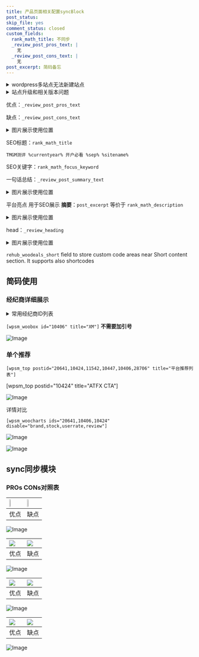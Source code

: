```yaml
---
title: 产品页面相关配置syncBlock
post_status: 
skip_file: yes
comment_status: closed
custom_fields:
  rank_math_title: 不同步
  _review_post_pros_text: |
    无
  _review_post_cons_text: |
    无
post_excerpt: 简码备忘
---
```

<details><summary>wordpress多站点无法新建站点</summary>

<li>和报错需要清理cookies一样的原因</li>
<li>wp-config.php里面<code>define( 'SUBDOMAIN_INSTALL', false );//子域名安装</code></li>
<li>新建子站点是用<code>define( 'SUBDOMAIN_INSTALL', true);//子域名安装</code> 完成以后，改成<code>false</code></li>
</details>

<details><summary>站点升级和相关版本问题</summary>

<p>wordpress：5.9.9
woocommerce：7.5.1
出现问题的地方：主题选项里面>><strong>Product layout >>compact style</strong></p>
<p>如何出现没有用过的字段 导致无法保存。先导出配置 然后进行修改，后面再次恢复即可。</p>
<p>出现部分字段无法显示时，需要返回默认布局后，对产品进行保存就好了。</p>
<p></p>
</details>

优点：`_review_post_pros_text`

缺点：`_review_post_cons_text`

<details><summary>图片展示使用位置</summary>

<img src="https://prod-files-secure.s3.us-west-2.amazonaws.com/39ed1227-6d7d-4570-be36-9ccd4a2c4241/f51d3d83-55d4-4bdf-9604-f37ec77ab556/Untitled.png?X-Amz-Algorithm=AWS4-HMAC-SHA256&X-Amz-Content-Sha256=UNSIGNED-PAYLOAD&X-Amz-Credential=ASIAZI2LB466VS6CXZLL%2F20250428%2Fus-west-2%2Fs3%2Faws4_request&X-Amz-Date=20250428T225523Z&X-Amz-Expires=3600&X-Amz-Security-Token=IQoJb3JpZ2luX2VjEOf%2F%2F%2F%2F%2F%2F%2F%2F%2F%2FwEaCXVzLXdlc3QtMiJIMEYCIQCX3dSUI13iAyrKXLezcSifXOCg1v%2Ba8tR9OVqupFRixgIhAJG9er2KKB%2BQfvaYX5qRhleYE8kkmgMNCy2qwHlNeSCBKogECID%2F%2F%2F%2F%2F%2F%2F%2F%2F%2FwEQABoMNjM3NDIzMTgzODA1Igwz4Fdb1EOc3CBPpG8q3AOPYz3CwYPy2F7cmOLyzX6S7VJYKuMl2xbtyG0MkNcJ2tRRCQ%2FGxury1sOVLKZWbi6j8skZfeYv3uxwXbQZPRujWapNYJwPaySOnVVClKDSWw8hejY7v1h%2BwKfMaKlOV%2B%2Bhy57QAF6p%2F1ewN9sBUK5qF%2BmxkKawehXpboHNSo32kC7xWtE%2B%2F9G3i6GL0bNrQKNbxUitciEMzB4ypunewMrNLthErz%2F6e3cqIJ%2Bhm32lOEl4HWJZZB%2FoERiLbzKGWviRV7qIr4nfTW9dXUlf6ip9iadMHLCma5Bsv5OeyOxRdZMh%2Bx5JqFXZBhOZd3yUTi7LLc8y8s5%2FDmjxmxiAVkp%2Fp7lWI2%2FFf1mfIATcJq%2Bnp7ThIwqI%2Fz00X6B2qWn%2FboWJTWBnJhavxuO9xkqhK99BrG4q%2Fui5pbuZR9e9xnjGhT0OTa66WMT0hg3QwbLCSBURZBx1HfZrnRofIRUmnvwHqzD1zQebNxgPlH7RzYzgpJDDa4rBhYpxVQn3jcSa7JS0o2y%2BEJ5380OgfhgrYzbQutc%2FoZIMQ8Pe06fT0cYVpbJsOswO85QI8Tyj6nwzqzlDmPc7JvYD3hPrWUe14fiEhLkd5NBoaRaVrpylML11CjsKGY2Iv3%2F6UaKYnzD%2Bh8DABjqkAb600F7rHM%2BYYPromDyUP4AkTZi%2FQ9KmWM05OLFQoLfwifYSlfAgHE%2F8d0Nxx9PVfwMaod499tpPuv2McFe%2FHju8rKAAEOXAf8Br48SuZLCIvQyOng%2F6ym17wNbw5HilmjHER8f6taZCPgVvbp4LbjBgsgkK%2FJzzQb5oFDYUPla6p7ypSQMBLcU%2FODXOn8f4%2FxB7R6BfcNOzW4jaqI0qqyt%2FdzJN&X-Amz-Signature=00fe52d1dd5610138a3be5250dce3048b5ded8ab2df676c8f28be3eca649b7ca&X-Amz-SignedHeaders=host&x-id=GetObject" alt="Image">
</details>

SEO标题：`rank_math_title`

`TMGM测评 %currentyear% 开户必看 %sep% %sitename%`

SEO关键字：`rank_math_focus_keyword`

一句话总结：`_review_post_summary_text`

<details><summary>图片展示使用位置</summary>

<img src="https://prod-files-secure.s3.us-west-2.amazonaws.com/39ed1227-6d7d-4570-be36-9ccd4a2c4241/4b96a922-296c-4f4e-8630-d1c870cbce01/Untitled.png?X-Amz-Algorithm=AWS4-HMAC-SHA256&X-Amz-Content-Sha256=UNSIGNED-PAYLOAD&X-Amz-Credential=ASIAZI2LB4666HM7MAL4%2F20250428%2Fus-west-2%2Fs3%2Faws4_request&X-Amz-Date=20250428T225523Z&X-Amz-Expires=3600&X-Amz-Security-Token=IQoJb3JpZ2luX2VjEOf%2F%2F%2F%2F%2F%2F%2F%2F%2F%2FwEaCXVzLXdlc3QtMiJGMEQCIHT2uC6zd4W3HUim%2FOsMjf71XUYsZMn%2FpbXC8IXNhpbUAiAesiZgYlfPrhw9Ck0TXvpAYzlqp6%2BHTvO%2FgyRmLeAC3SqIBAiA%2F%2F%2F%2F%2F%2F%2F%2F%2F%2F8BEAAaDDYzNzQyMzE4MzgwNSIM%2BjSTf2cV7nGBG2N4KtwDWSSjLH8liSD6B1SiNs1o2awRfINirTL1Rgm7jXvj7eANA%2F0cAPjWQz4r6YP%2BAlXzaudzBgRH6YAZxN9QxYc%2Fn0I817ExgjCbTiPaFoPsrEAzvqt%2Fto2lPB2sv2h8vxWdGBvmOa5EmPqlSA5I4ZBb5%2B9ugqGji%2Fmduj2DvtGWUJgDXRNoiIx1RHjdyFdtyGs02o7h%2BE3OHA%2FPRladUgkGYt5fa9BiexsJt0YWbAZ9pxAP6%2BK%2FtvK7anqi7mfW4ynXkN09QEK6ZVA8a60k15xuChzYqvybcUTR3kD3aEitk7WCx70tFPtKwfZhRxa%2BX%2FUDTeFSh2hjGlQLmyofEUGRbFleuRo2MpJowHfv5PfU9yBH5gcr9XS89zFS%2BWRJTqj987qswwuCok56Rl%2BQ7nB7BKZdhkSozPvXy8htZHfBN1QbyU36tlpIkew6LCnhhS5n%2Bi5NuVo5e9MnO4%2FKq7HS2u%2BQ%2FpnYV2yfMVXlJuhvA%2F8SMTBQ0sOA347UV009Q7VUo6LZ9Fm3R%2FAZxoSMX%2Bgc10fpGDrOWCtcvNXfH5jPkerG8h9tsyuTCqT5I8LbPLN7n9SuT5bR8%2FrUZwHSfdjWCVUpC75fKaM6T75YB4Ht5XfIMpWTZBnmiKphMAAw%2BofAwAY6pgHypeuNjoPAF6BbSgPVhg9iVdnJxvqyQ2GOF4AvbYWxdXptosUZNkuQDn4%2F4xBuOo3J5Bb8WnkzMuU1jybgqck7354cOpJlq7gBWouM%2FVQJeXVI0MgjhW1te1NvJqfkR7zalGkKPySVQfSKQfI97RV3caTcWwvjN6Q%2F0F393gYJs%2FBf0zG8YV6R9LMByDG3y0lx42SGXwFA7uhj9p67%2BPXkJ8lI4%2Bal&X-Amz-Signature=fd6875ac8b4ce96ec7e99fbfa3c91b088eca8c0b14723ec0f301af56f24d48c3&X-Amz-SignedHeaders=host&x-id=GetObject" alt="Image">
</details>

平台亮点 用于SEO展示 **摘要**：`post_excerpt`  等价于 `rank_math_description`

<details><summary>图片展示使用位置</summary>

<img src="https://prod-files-secure.s3.us-west-2.amazonaws.com/39ed1227-6d7d-4570-be36-9ccd4a2c4241/1ee11f63-b60a-4dfe-a7a7-d58ff23b5d88/Untitled.png?X-Amz-Algorithm=AWS4-HMAC-SHA256&X-Amz-Content-Sha256=UNSIGNED-PAYLOAD&X-Amz-Credential=ASIAZI2LB4664C2VAT2C%2F20250428%2Fus-west-2%2Fs3%2Faws4_request&X-Amz-Date=20250428T225524Z&X-Amz-Expires=3600&X-Amz-Security-Token=IQoJb3JpZ2luX2VjEOf%2F%2F%2F%2F%2F%2F%2F%2F%2F%2FwEaCXVzLXdlc3QtMiJIMEYCIQD8gnja1r2cToeMu12GDHFZZscnzAgrZ6AeZUM5In29NgIhAKrBpVvZmk8RVmjq0hFXfmkXjiO1Nl3J4WKmbhstOGF7KogECID%2F%2F%2F%2F%2F%2F%2F%2F%2F%2FwEQABoMNjM3NDIzMTgzODA1Igxe2xABgc7CQZ7mJd4q3AMXQE93qjE4HkpgEur0VFBkBi8Ai%2F8ks98U8i1JydlNUjT%2BBBSNV%2F4G9nZKlNwWwP7FeZ%2F9OkATtDxdZ%2FV71NFx5whcqSgqBvfXQHvbM%2FHGxB0aNNuVNFCxYbremumfUHuOV1MiTkkAYm9MvK%2BKT9A%2FQXDJEevoDOU1l%2Fdwyrbc127See%2F5JiVYOeZHNLdaqM%2FsQoK5NbWpoUSTLMwlT27o4khxJOwRWFfkPIG0dvYGiJgELjDp305SoEYmz%2B3T81IHUc1CQKUh0V7rF97aXZsxc%2Bip0Vi%2FzAiVzsfGrCzMdkyNlSF6v0P8n499pe%2FUfV6dOWYvFaQelXdEoGWvy0GCZZlR7xoSOkWqd%2Bng9%2F0%2Fb6weLfciFTEpO%2BSFJoWBDPKKvHoK5eNF3GKcej%2BbVUPAMx6JhROXU4FOutc25RxxDYmljRmG%2FtBiWz4e%2FnqpchspLhVva2QN9SMsDfVsuDV9q9cIeaOHZfKMVEwe%2F6R%2BqRdyD%2BCSzv66Gc%2FKkiHcSc2a2Fq7lU7AKqXZyL4vEnVsph8cWdxGsjhdMIlI0xd81H9vqn%2FsKY4SMFyeTIdkez4A345klnOOIHojzYVIPtubEqV56CKDqYnPMMLftM6hEwHZj%2FmTW%2BmasoKPWTCwiMDABjqkAe69XxXDGXsPEomOPnAJXPjxmnDMfj6sSbPxOUQf1KEDY9m1oU%2BDORJEvAvbF9Fp7IxaK%2FVROyWmbrNh5Gg2noRuYlmMWDlgXnyk0bzUS%2FRUba1iH4x0QKU0%2BWwL9phKID4nY%2FkblP2o82iT2Jo1JZhCe36OTFhBGdjAWAnn4fO0iEDfFNLW220ePK3RblOoQgUy%2FK5onK%2Fk7DFgfLLWoyRKlPfQ&X-Amz-Signature=e744e2733e88ed49a04de789941294882f24f8449483ec3519caad6d75467a20&X-Amz-SignedHeaders=host&x-id=GetObject" alt="Image">
<img src="https://prod-files-secure.s3.us-west-2.amazonaws.com/39ed1227-6d7d-4570-be36-9ccd4a2c4241/ad4118b5-78d8-4fbe-801e-3b29b5d99c01/Untitled.png?X-Amz-Algorithm=AWS4-HMAC-SHA256&X-Amz-Content-Sha256=UNSIGNED-PAYLOAD&X-Amz-Credential=ASIAZI2LB4664C2VAT2C%2F20250428%2Fus-west-2%2Fs3%2Faws4_request&X-Amz-Date=20250428T225524Z&X-Amz-Expires=3600&X-Amz-Security-Token=IQoJb3JpZ2luX2VjEOf%2F%2F%2F%2F%2F%2F%2F%2F%2F%2FwEaCXVzLXdlc3QtMiJIMEYCIQD8gnja1r2cToeMu12GDHFZZscnzAgrZ6AeZUM5In29NgIhAKrBpVvZmk8RVmjq0hFXfmkXjiO1Nl3J4WKmbhstOGF7KogECID%2F%2F%2F%2F%2F%2F%2F%2F%2F%2FwEQABoMNjM3NDIzMTgzODA1Igxe2xABgc7CQZ7mJd4q3AMXQE93qjE4HkpgEur0VFBkBi8Ai%2F8ks98U8i1JydlNUjT%2BBBSNV%2F4G9nZKlNwWwP7FeZ%2F9OkATtDxdZ%2FV71NFx5whcqSgqBvfXQHvbM%2FHGxB0aNNuVNFCxYbremumfUHuOV1MiTkkAYm9MvK%2BKT9A%2FQXDJEevoDOU1l%2Fdwyrbc127See%2F5JiVYOeZHNLdaqM%2FsQoK5NbWpoUSTLMwlT27o4khxJOwRWFfkPIG0dvYGiJgELjDp305SoEYmz%2B3T81IHUc1CQKUh0V7rF97aXZsxc%2Bip0Vi%2FzAiVzsfGrCzMdkyNlSF6v0P8n499pe%2FUfV6dOWYvFaQelXdEoGWvy0GCZZlR7xoSOkWqd%2Bng9%2F0%2Fb6weLfciFTEpO%2BSFJoWBDPKKvHoK5eNF3GKcej%2BbVUPAMx6JhROXU4FOutc25RxxDYmljRmG%2FtBiWz4e%2FnqpchspLhVva2QN9SMsDfVsuDV9q9cIeaOHZfKMVEwe%2F6R%2BqRdyD%2BCSzv66Gc%2FKkiHcSc2a2Fq7lU7AKqXZyL4vEnVsph8cWdxGsjhdMIlI0xd81H9vqn%2FsKY4SMFyeTIdkez4A345klnOOIHojzYVIPtubEqV56CKDqYnPMMLftM6hEwHZj%2FmTW%2BmasoKPWTCwiMDABjqkAe69XxXDGXsPEomOPnAJXPjxmnDMfj6sSbPxOUQf1KEDY9m1oU%2BDORJEvAvbF9Fp7IxaK%2FVROyWmbrNh5Gg2noRuYlmMWDlgXnyk0bzUS%2FRUba1iH4x0QKU0%2BWwL9phKID4nY%2FkblP2o82iT2Jo1JZhCe36OTFhBGdjAWAnn4fO0iEDfFNLW220ePK3RblOoQgUy%2FK5onK%2Fk7DFgfLLWoyRKlPfQ&X-Amz-Signature=5b1ddf480392c5e09feed8df46fa9cad0fcb5781dbdd95ddb84356ade25d1f62&X-Amz-SignedHeaders=host&x-id=GetObject" alt="Image">
<img src="https://prod-files-secure.s3.us-west-2.amazonaws.com/39ed1227-6d7d-4570-be36-9ccd4a2c4241/a38cf7c9-a79c-4b64-9e94-13589fe0758b/Untitled.png?X-Amz-Algorithm=AWS4-HMAC-SHA256&X-Amz-Content-Sha256=UNSIGNED-PAYLOAD&X-Amz-Credential=ASIAZI2LB4664C2VAT2C%2F20250428%2Fus-west-2%2Fs3%2Faws4_request&X-Amz-Date=20250428T225524Z&X-Amz-Expires=3600&X-Amz-Security-Token=IQoJb3JpZ2luX2VjEOf%2F%2F%2F%2F%2F%2F%2F%2F%2F%2FwEaCXVzLXdlc3QtMiJIMEYCIQD8gnja1r2cToeMu12GDHFZZscnzAgrZ6AeZUM5In29NgIhAKrBpVvZmk8RVmjq0hFXfmkXjiO1Nl3J4WKmbhstOGF7KogECID%2F%2F%2F%2F%2F%2F%2F%2F%2F%2FwEQABoMNjM3NDIzMTgzODA1Igxe2xABgc7CQZ7mJd4q3AMXQE93qjE4HkpgEur0VFBkBi8Ai%2F8ks98U8i1JydlNUjT%2BBBSNV%2F4G9nZKlNwWwP7FeZ%2F9OkATtDxdZ%2FV71NFx5whcqSgqBvfXQHvbM%2FHGxB0aNNuVNFCxYbremumfUHuOV1MiTkkAYm9MvK%2BKT9A%2FQXDJEevoDOU1l%2Fdwyrbc127See%2F5JiVYOeZHNLdaqM%2FsQoK5NbWpoUSTLMwlT27o4khxJOwRWFfkPIG0dvYGiJgELjDp305SoEYmz%2B3T81IHUc1CQKUh0V7rF97aXZsxc%2Bip0Vi%2FzAiVzsfGrCzMdkyNlSF6v0P8n499pe%2FUfV6dOWYvFaQelXdEoGWvy0GCZZlR7xoSOkWqd%2Bng9%2F0%2Fb6weLfciFTEpO%2BSFJoWBDPKKvHoK5eNF3GKcej%2BbVUPAMx6JhROXU4FOutc25RxxDYmljRmG%2FtBiWz4e%2FnqpchspLhVva2QN9SMsDfVsuDV9q9cIeaOHZfKMVEwe%2F6R%2BqRdyD%2BCSzv66Gc%2FKkiHcSc2a2Fq7lU7AKqXZyL4vEnVsph8cWdxGsjhdMIlI0xd81H9vqn%2FsKY4SMFyeTIdkez4A345klnOOIHojzYVIPtubEqV56CKDqYnPMMLftM6hEwHZj%2FmTW%2BmasoKPWTCwiMDABjqkAe69XxXDGXsPEomOPnAJXPjxmnDMfj6sSbPxOUQf1KEDY9m1oU%2BDORJEvAvbF9Fp7IxaK%2FVROyWmbrNh5Gg2noRuYlmMWDlgXnyk0bzUS%2FRUba1iH4x0QKU0%2BWwL9phKID4nY%2FkblP2o82iT2Jo1JZhCe36OTFhBGdjAWAnn4fO0iEDfFNLW220ePK3RblOoQgUy%2FK5onK%2Fk7DFgfLLWoyRKlPfQ&X-Amz-Signature=eb5560a98066a28b4bfe6d2bdc07bbc6ffa0b3f9367502d8d5ee01ac18f484ea&X-Amz-SignedHeaders=host&x-id=GetObject" alt="Image">
<img src="https://prod-files-secure.s3.us-west-2.amazonaws.com/39ed1227-6d7d-4570-be36-9ccd4a2c4241/7da6fc1e-d2ac-42ae-8c75-cb5749aa18f6/Untitled.png?X-Amz-Algorithm=AWS4-HMAC-SHA256&X-Amz-Content-Sha256=UNSIGNED-PAYLOAD&X-Amz-Credential=ASIAZI2LB4664C2VAT2C%2F20250428%2Fus-west-2%2Fs3%2Faws4_request&X-Amz-Date=20250428T225524Z&X-Amz-Expires=3600&X-Amz-Security-Token=IQoJb3JpZ2luX2VjEOf%2F%2F%2F%2F%2F%2F%2F%2F%2F%2FwEaCXVzLXdlc3QtMiJIMEYCIQD8gnja1r2cToeMu12GDHFZZscnzAgrZ6AeZUM5In29NgIhAKrBpVvZmk8RVmjq0hFXfmkXjiO1Nl3J4WKmbhstOGF7KogECID%2F%2F%2F%2F%2F%2F%2F%2F%2F%2FwEQABoMNjM3NDIzMTgzODA1Igxe2xABgc7CQZ7mJd4q3AMXQE93qjE4HkpgEur0VFBkBi8Ai%2F8ks98U8i1JydlNUjT%2BBBSNV%2F4G9nZKlNwWwP7FeZ%2F9OkATtDxdZ%2FV71NFx5whcqSgqBvfXQHvbM%2FHGxB0aNNuVNFCxYbremumfUHuOV1MiTkkAYm9MvK%2BKT9A%2FQXDJEevoDOU1l%2Fdwyrbc127See%2F5JiVYOeZHNLdaqM%2FsQoK5NbWpoUSTLMwlT27o4khxJOwRWFfkPIG0dvYGiJgELjDp305SoEYmz%2B3T81IHUc1CQKUh0V7rF97aXZsxc%2Bip0Vi%2FzAiVzsfGrCzMdkyNlSF6v0P8n499pe%2FUfV6dOWYvFaQelXdEoGWvy0GCZZlR7xoSOkWqd%2Bng9%2F0%2Fb6weLfciFTEpO%2BSFJoWBDPKKvHoK5eNF3GKcej%2BbVUPAMx6JhROXU4FOutc25RxxDYmljRmG%2FtBiWz4e%2FnqpchspLhVva2QN9SMsDfVsuDV9q9cIeaOHZfKMVEwe%2F6R%2BqRdyD%2BCSzv66Gc%2FKkiHcSc2a2Fq7lU7AKqXZyL4vEnVsph8cWdxGsjhdMIlI0xd81H9vqn%2FsKY4SMFyeTIdkez4A345klnOOIHojzYVIPtubEqV56CKDqYnPMMLftM6hEwHZj%2FmTW%2BmasoKPWTCwiMDABjqkAe69XxXDGXsPEomOPnAJXPjxmnDMfj6sSbPxOUQf1KEDY9m1oU%2BDORJEvAvbF9Fp7IxaK%2FVROyWmbrNh5Gg2noRuYlmMWDlgXnyk0bzUS%2FRUba1iH4x0QKU0%2BWwL9phKID4nY%2FkblP2o82iT2Jo1JZhCe36OTFhBGdjAWAnn4fO0iEDfFNLW220ePK3RblOoQgUy%2FK5onK%2Fk7DFgfLLWoyRKlPfQ&X-Amz-Signature=2ac01a2e77cf1fc9ffb4249f6c1285a0b885b015e811091c000fd3f38460a488&X-Amz-SignedHeaders=host&x-id=GetObject" alt="Image">
<img src="https://prod-files-secure.s3.us-west-2.amazonaws.com/39ed1227-6d7d-4570-be36-9ccd4a2c4241/7e97f40a-eaee-47f5-b2f9-475f96808fa7/Untitled.png?X-Amz-Algorithm=AWS4-HMAC-SHA256&X-Amz-Content-Sha256=UNSIGNED-PAYLOAD&X-Amz-Credential=ASIAZI2LB4664C2VAT2C%2F20250428%2Fus-west-2%2Fs3%2Faws4_request&X-Amz-Date=20250428T225524Z&X-Amz-Expires=3600&X-Amz-Security-Token=IQoJb3JpZ2luX2VjEOf%2F%2F%2F%2F%2F%2F%2F%2F%2F%2FwEaCXVzLXdlc3QtMiJIMEYCIQD8gnja1r2cToeMu12GDHFZZscnzAgrZ6AeZUM5In29NgIhAKrBpVvZmk8RVmjq0hFXfmkXjiO1Nl3J4WKmbhstOGF7KogECID%2F%2F%2F%2F%2F%2F%2F%2F%2F%2FwEQABoMNjM3NDIzMTgzODA1Igxe2xABgc7CQZ7mJd4q3AMXQE93qjE4HkpgEur0VFBkBi8Ai%2F8ks98U8i1JydlNUjT%2BBBSNV%2F4G9nZKlNwWwP7FeZ%2F9OkATtDxdZ%2FV71NFx5whcqSgqBvfXQHvbM%2FHGxB0aNNuVNFCxYbremumfUHuOV1MiTkkAYm9MvK%2BKT9A%2FQXDJEevoDOU1l%2Fdwyrbc127See%2F5JiVYOeZHNLdaqM%2FsQoK5NbWpoUSTLMwlT27o4khxJOwRWFfkPIG0dvYGiJgELjDp305SoEYmz%2B3T81IHUc1CQKUh0V7rF97aXZsxc%2Bip0Vi%2FzAiVzsfGrCzMdkyNlSF6v0P8n499pe%2FUfV6dOWYvFaQelXdEoGWvy0GCZZlR7xoSOkWqd%2Bng9%2F0%2Fb6weLfciFTEpO%2BSFJoWBDPKKvHoK5eNF3GKcej%2BbVUPAMx6JhROXU4FOutc25RxxDYmljRmG%2FtBiWz4e%2FnqpchspLhVva2QN9SMsDfVsuDV9q9cIeaOHZfKMVEwe%2F6R%2BqRdyD%2BCSzv66Gc%2FKkiHcSc2a2Fq7lU7AKqXZyL4vEnVsph8cWdxGsjhdMIlI0xd81H9vqn%2FsKY4SMFyeTIdkez4A345klnOOIHojzYVIPtubEqV56CKDqYnPMMLftM6hEwHZj%2FmTW%2BmasoKPWTCwiMDABjqkAe69XxXDGXsPEomOPnAJXPjxmnDMfj6sSbPxOUQf1KEDY9m1oU%2BDORJEvAvbF9Fp7IxaK%2FVROyWmbrNh5Gg2noRuYlmMWDlgXnyk0bzUS%2FRUba1iH4x0QKU0%2BWwL9phKID4nY%2FkblP2o82iT2Jo1JZhCe36OTFhBGdjAWAnn4fO0iEDfFNLW220ePK3RblOoQgUy%2FK5onK%2Fk7DFgfLLWoyRKlPfQ&X-Amz-Signature=9c28c4d1da974f62fcc51eefa6e077480ced193ce0936c9ef2a0d67e283b0689&X-Amz-SignedHeaders=host&x-id=GetObject" alt="Image">
</details>

head：`_review_heading`

<details><summary>图片展示使用位置</summary>

<img src="https://prod-files-secure.s3.us-west-2.amazonaws.com/39ed1227-6d7d-4570-be36-9ccd4a2c4241/3a4650ad-9887-415c-889a-edd51fa54f27/Untitled.png?X-Amz-Algorithm=AWS4-HMAC-SHA256&X-Amz-Content-Sha256=UNSIGNED-PAYLOAD&X-Amz-Credential=ASIAZI2LB466UHTMG62L%2F20250428%2Fus-west-2%2Fs3%2Faws4_request&X-Amz-Date=20250428T225526Z&X-Amz-Expires=3600&X-Amz-Security-Token=IQoJb3JpZ2luX2VjEOf%2F%2F%2F%2F%2F%2F%2F%2F%2F%2FwEaCXVzLXdlc3QtMiJIMEYCIQD%2BGkrjacCKYFidjZWSdH4hdvuwMu0pSzGdTDAzmXgsjAIhAJ1Iq9OavbVvWbhcIRotHjTyvleo0HjQ5UJGu7lKmbyHKogECID%2F%2F%2F%2F%2F%2F%2F%2F%2F%2FwEQABoMNjM3NDIzMTgzODA1Igz5IHDXbAt02osvl2cq3AMuFWwuqCOtVkT%2FJg%2BRII6GNIHFeuU1ggso0FWVikmfp283UPeye6zK6W2MwYNkG%2FAY4HazbHm1bIzMCKQQX4jLpsxZHel547hLAhAdx%2BeRwnieSmM6gnw%2B8icKFr3oPtD4CkDnKjNRAfpGLM9xhprTZR09LN61zwHruIOlpkxes9lw5ILC%2BOfvfQECTR0aj2qaC74R9TfiGsMc4OLI1HQeKhPIPInI9wyjHg%2BEoWiVPSeHGHDAAmJ6ttyLLv9VYdTbQoymvMmF4f%2B0Aoy2F2Ob00RwPERS0ZClAzOzYZ7dyVOVjvV4wsj3WpzXe8ViMAn%2FnbbMS1y90pNCTWsWJmeZ64c5kMwTvQQEu06hXJ%2FCNOnNlLbcbQb7a8AnynvwUkt9TUeTE0fw2VEFfljzBbIixbAN%2FSkQj%2FxP4yFUAhmJM4p8hsvScSeOZKVICU0LSBOUAod8uScl3Ztr9XbaIfEHdfRqpLpgP4ZJeF7LLL7uHVOaED5A6NhL9PmDkIdVB48pSLwIuHw6i8BNPp0e47khH8WWPr0E7JsDdvYeA3rtI6%2Fn2FlQip2v%2ByCw6NlRg0L4JCVfcSWaRXtYRCQcCfHKQp0lb6almhBhqG9Nk4d%2FI4YIK%2BRg76JUKVGvETCciMDABjqkAUFM2A8oHiNbLd6tfX8euBJ1CLCFPgyGOP39eDob9dLdtko5aAM6c%2BmCfzUMjDDi%2F3ohddSxhUTR6YOC8oje%2BxF4aN3%2FXiwp2cSDac2HXQwUDfHPmS6lB232cQQB5zaaG7NHgTQVxopgNOzomumloZQodZLFEo%2FWeC4c2G%2FW3JDzGkaDERUVwepZQ66%2F6NGeAKd2DUSlGsBkRl5Pqb%2BfIdLgeoVB&X-Amz-Signature=5046577eac45db656905d097441b65e804ad5d3ed3b6637562e41e1a5a504e22&X-Amz-SignedHeaders=host&x-id=GetObject" alt="Image">
</details>

`rehub_woodeals_short`	field to store custom code areas near Short content section. It supports also shortcodes



## 简码使用

### 经纪商详细展示

<details><summary>常用经纪商ID列表</summary>

<pre><code class="php">嘉盛 ===> 20641  [wpsm_woobox id="20641" title="嘉盛"]
易信easymarkets ===> 11542  [wpsm_woobox id="11542" title="易信easymarkets"]
ATFX外汇 ===> 10424  [wpsm_woobox id="10424" title="ATFX"]
XM ===> 10406  [wpsm_woobox id="10406" title="XM"]
TMGM ===> 29622  [wpsm_woobox id="29622" title="TMGM"]
HYCM ===> 10447  [wpsm_woobox id="10447" title="HYCM"]
fpmarkets澳福外汇 ===> 20639  [wpsm_woobox id="20639" title="fpmarkets澳福外汇"]</code></pre>
</details>

`[wpsm_woobox id="10406" title="XM"]` **不需要加引号**

![Image](https://prod-files-secure.s3.us-west-2.amazonaws.com/39ed1227-6d7d-4570-be36-9ccd4a2c4241/4f898f9d-0fa7-4e43-acd3-ac6bc7be575a/Untitled.png?X-Amz-Algorithm=AWS4-HMAC-SHA256&X-Amz-Content-Sha256=UNSIGNED-PAYLOAD&X-Amz-Credential=ASIAZI2LB466YIKDRLD5%2F20250428%2Fus-west-2%2Fs3%2Faws4_request&X-Amz-Date=20250428T225522Z&X-Amz-Expires=3600&X-Amz-Security-Token=IQoJb3JpZ2luX2VjEOf%2F%2F%2F%2F%2F%2F%2F%2F%2F%2FwEaCXVzLXdlc3QtMiJHMEUCIQDmibVENkzF95K%2BVoHcyjbiqyMp52%2FsXIMZ3aJ4GztD5QIgYX2LjNNxUy6lBHina0UOY2IFOanuWAvdpp3XRtggFNIqiAQIgP%2F%2F%2F%2F%2F%2F%2F%2F%2F%2FARAAGgw2Mzc0MjMxODM4MDUiDIj42gmkneZnkDd6cSrcA7NfW2kqxFmQyvr%2B602FoZWsaaw0aMUKHsTcgwaPGDvsAbZYzE2Ug%2BFlfMpx4mz94D1FJUa8VOIVMDxVcPjCK25jp68djAEIrbbdbyJgF4fnKuEbZum5VeVz5zzKYKTrMKTK4uDqfBWQKsQUwVcebeXfGZCGFMkJT2eeGniV7Wdt7Z66%2BqJKNP75OBHFWdOY77pyipdQiaTsFLXqq6eUHvgzo8Wcx3GPtqU9flHyWnfCtQ4p3%2FY%2F5j43sjAgLZJIstHYg2un3R0bMlIDoLmw%2Bhn2mWSaEE2b46KjF0H3x%2B%2BHvZbPXiyhbnBi39F2EfCQ7xvWwg%2B0dRyh17n%2BqVAVnW0Mf7Bpu1RnLu4nPChYW5yq8U2E7zw94nlOjHgwLhG%2F5gdWkw0SxtIkGY0O3lwiBfqO%2BeZPHjlhc02dY4nFvFe%2Fvn2L4fwZRP7VfUnf6KUqaX9MIX5ZUMlBTE0qkPVzxXwaarbkP1x2zQmFKCIbvp90QHadGobhmN269lnMnUHxKbv5nSiDN9ohrTDyu9eb9IZ1XnfxybT%2B%2FISwpbwTfLD783Ot35Ww3OejMMHYetgrfEiIUkS7DD6w1L0jimfWvkWk8Qfoq8a6%2FlrHHuIEfsPhKwz9lNsKcyKAw3XYMKOIwMAGOqUBwbEbnQlVJQStyq48Yc%2BMDyY05kX4itAbtR%2BN%2FlUOaGf7pbrJ0tng7s%2FiceEeoNYF7Ch1YTlajwTsdPArqtt0S4o7HO7k3aG%2FWG2SWUqH81XK615%2FCc4mewlfgylJ%2Bmfaldy9Twa%2Bdz5tqkfJsIAiMjkbiUafA%2BzeLiNtiELC%2BN5fdGK5Nu6qrezgdbQCC%2BieH1SuvYXP%2FYwACFR3jmxYQOMOg5ii&X-Amz-Signature=a559ec5b546a849bad78251be7504b13ce59bff625e2445f9e16a5aa6ded0e53&X-Amz-SignedHeaders=host&x-id=GetObject)

### 单个推荐
`[wpsm_top postid="20641,10424,11542,10447,10406,28706" title="平台推荐列表"]`

[wpsm_top postid="10424" title="ATFX CTA"]

![Image](https://prod-files-secure.s3.us-west-2.amazonaws.com/39ed1227-6d7d-4570-be36-9ccd4a2c4241/5ac620dc-51a8-48b6-b55d-91f47299193c/Untitled.png?X-Amz-Algorithm=AWS4-HMAC-SHA256&X-Amz-Content-Sha256=UNSIGNED-PAYLOAD&X-Amz-Credential=ASIAZI2LB466YIKDRLD5%2F20250428%2Fus-west-2%2Fs3%2Faws4_request&X-Amz-Date=20250428T225522Z&X-Amz-Expires=3600&X-Amz-Security-Token=IQoJb3JpZ2luX2VjEOf%2F%2F%2F%2F%2F%2F%2F%2F%2F%2FwEaCXVzLXdlc3QtMiJHMEUCIQDmibVENkzF95K%2BVoHcyjbiqyMp52%2FsXIMZ3aJ4GztD5QIgYX2LjNNxUy6lBHina0UOY2IFOanuWAvdpp3XRtggFNIqiAQIgP%2F%2F%2F%2F%2F%2F%2F%2F%2F%2FARAAGgw2Mzc0MjMxODM4MDUiDIj42gmkneZnkDd6cSrcA7NfW2kqxFmQyvr%2B602FoZWsaaw0aMUKHsTcgwaPGDvsAbZYzE2Ug%2BFlfMpx4mz94D1FJUa8VOIVMDxVcPjCK25jp68djAEIrbbdbyJgF4fnKuEbZum5VeVz5zzKYKTrMKTK4uDqfBWQKsQUwVcebeXfGZCGFMkJT2eeGniV7Wdt7Z66%2BqJKNP75OBHFWdOY77pyipdQiaTsFLXqq6eUHvgzo8Wcx3GPtqU9flHyWnfCtQ4p3%2FY%2F5j43sjAgLZJIstHYg2un3R0bMlIDoLmw%2Bhn2mWSaEE2b46KjF0H3x%2B%2BHvZbPXiyhbnBi39F2EfCQ7xvWwg%2B0dRyh17n%2BqVAVnW0Mf7Bpu1RnLu4nPChYW5yq8U2E7zw94nlOjHgwLhG%2F5gdWkw0SxtIkGY0O3lwiBfqO%2BeZPHjlhc02dY4nFvFe%2Fvn2L4fwZRP7VfUnf6KUqaX9MIX5ZUMlBTE0qkPVzxXwaarbkP1x2zQmFKCIbvp90QHadGobhmN269lnMnUHxKbv5nSiDN9ohrTDyu9eb9IZ1XnfxybT%2B%2FISwpbwTfLD783Ot35Ww3OejMMHYetgrfEiIUkS7DD6w1L0jimfWvkWk8Qfoq8a6%2FlrHHuIEfsPhKwz9lNsKcyKAw3XYMKOIwMAGOqUBwbEbnQlVJQStyq48Yc%2BMDyY05kX4itAbtR%2BN%2FlUOaGf7pbrJ0tng7s%2FiceEeoNYF7Ch1YTlajwTsdPArqtt0S4o7HO7k3aG%2FWG2SWUqH81XK615%2FCc4mewlfgylJ%2Bmfaldy9Twa%2Bdz5tqkfJsIAiMjkbiUafA%2BzeLiNtiELC%2BN5fdGK5Nu6qrezgdbQCC%2BieH1SuvYXP%2FYwACFR3jmxYQOMOg5ii&X-Amz-Signature=5fe4ad5b46577ed171cd65296bd8d628c98a8b150e1a7a734fd0e320a0da250c&X-Amz-SignedHeaders=host&x-id=GetObject)

详情对比

`[wpsm_woocharts ids="20641,10406,10424" disable="brand,stock,userrate,review"]`

![Image](https://prod-files-secure.s3.us-west-2.amazonaws.com/39ed1227-6d7d-4570-be36-9ccd4a2c4241/bf3ba45f-b9f3-4295-8aef-b4a495fd25f4/Untitled.png?X-Amz-Algorithm=AWS4-HMAC-SHA256&X-Amz-Content-Sha256=UNSIGNED-PAYLOAD&X-Amz-Credential=ASIAZI2LB466YIKDRLD5%2F20250428%2Fus-west-2%2Fs3%2Faws4_request&X-Amz-Date=20250428T225522Z&X-Amz-Expires=3600&X-Amz-Security-Token=IQoJb3JpZ2luX2VjEOf%2F%2F%2F%2F%2F%2F%2F%2F%2F%2FwEaCXVzLXdlc3QtMiJHMEUCIQDmibVENkzF95K%2BVoHcyjbiqyMp52%2FsXIMZ3aJ4GztD5QIgYX2LjNNxUy6lBHina0UOY2IFOanuWAvdpp3XRtggFNIqiAQIgP%2F%2F%2F%2F%2F%2F%2F%2F%2F%2FARAAGgw2Mzc0MjMxODM4MDUiDIj42gmkneZnkDd6cSrcA7NfW2kqxFmQyvr%2B602FoZWsaaw0aMUKHsTcgwaPGDvsAbZYzE2Ug%2BFlfMpx4mz94D1FJUa8VOIVMDxVcPjCK25jp68djAEIrbbdbyJgF4fnKuEbZum5VeVz5zzKYKTrMKTK4uDqfBWQKsQUwVcebeXfGZCGFMkJT2eeGniV7Wdt7Z66%2BqJKNP75OBHFWdOY77pyipdQiaTsFLXqq6eUHvgzo8Wcx3GPtqU9flHyWnfCtQ4p3%2FY%2F5j43sjAgLZJIstHYg2un3R0bMlIDoLmw%2Bhn2mWSaEE2b46KjF0H3x%2B%2BHvZbPXiyhbnBi39F2EfCQ7xvWwg%2B0dRyh17n%2BqVAVnW0Mf7Bpu1RnLu4nPChYW5yq8U2E7zw94nlOjHgwLhG%2F5gdWkw0SxtIkGY0O3lwiBfqO%2BeZPHjlhc02dY4nFvFe%2Fvn2L4fwZRP7VfUnf6KUqaX9MIX5ZUMlBTE0qkPVzxXwaarbkP1x2zQmFKCIbvp90QHadGobhmN269lnMnUHxKbv5nSiDN9ohrTDyu9eb9IZ1XnfxybT%2B%2FISwpbwTfLD783Ot35Ww3OejMMHYetgrfEiIUkS7DD6w1L0jimfWvkWk8Qfoq8a6%2FlrHHuIEfsPhKwz9lNsKcyKAw3XYMKOIwMAGOqUBwbEbnQlVJQStyq48Yc%2BMDyY05kX4itAbtR%2BN%2FlUOaGf7pbrJ0tng7s%2FiceEeoNYF7Ch1YTlajwTsdPArqtt0S4o7HO7k3aG%2FWG2SWUqH81XK615%2FCc4mewlfgylJ%2Bmfaldy9Twa%2Bdz5tqkfJsIAiMjkbiUafA%2BzeLiNtiELC%2BN5fdGK5Nu6qrezgdbQCC%2BieH1SuvYXP%2FYwACFR3jmxYQOMOg5ii&X-Amz-Signature=29de8451f7064f4dd6f90e792b60baa25490e1d15ccdd805e3388be03f3227c8&X-Amz-SignedHeaders=host&x-id=GetObject)

![Image](https://prod-files-secure.s3.us-west-2.amazonaws.com/39ed1227-6d7d-4570-be36-9ccd4a2c4241/30bc56ef-f383-4b48-9768-2ebc9e436ec0/Untitled.png?X-Amz-Algorithm=AWS4-HMAC-SHA256&X-Amz-Content-Sha256=UNSIGNED-PAYLOAD&X-Amz-Credential=ASIAZI2LB466YIKDRLD5%2F20250428%2Fus-west-2%2Fs3%2Faws4_request&X-Amz-Date=20250428T225522Z&X-Amz-Expires=3600&X-Amz-Security-Token=IQoJb3JpZ2luX2VjEOf%2F%2F%2F%2F%2F%2F%2F%2F%2F%2FwEaCXVzLXdlc3QtMiJHMEUCIQDmibVENkzF95K%2BVoHcyjbiqyMp52%2FsXIMZ3aJ4GztD5QIgYX2LjNNxUy6lBHina0UOY2IFOanuWAvdpp3XRtggFNIqiAQIgP%2F%2F%2F%2F%2F%2F%2F%2F%2F%2FARAAGgw2Mzc0MjMxODM4MDUiDIj42gmkneZnkDd6cSrcA7NfW2kqxFmQyvr%2B602FoZWsaaw0aMUKHsTcgwaPGDvsAbZYzE2Ug%2BFlfMpx4mz94D1FJUa8VOIVMDxVcPjCK25jp68djAEIrbbdbyJgF4fnKuEbZum5VeVz5zzKYKTrMKTK4uDqfBWQKsQUwVcebeXfGZCGFMkJT2eeGniV7Wdt7Z66%2BqJKNP75OBHFWdOY77pyipdQiaTsFLXqq6eUHvgzo8Wcx3GPtqU9flHyWnfCtQ4p3%2FY%2F5j43sjAgLZJIstHYg2un3R0bMlIDoLmw%2Bhn2mWSaEE2b46KjF0H3x%2B%2BHvZbPXiyhbnBi39F2EfCQ7xvWwg%2B0dRyh17n%2BqVAVnW0Mf7Bpu1RnLu4nPChYW5yq8U2E7zw94nlOjHgwLhG%2F5gdWkw0SxtIkGY0O3lwiBfqO%2BeZPHjlhc02dY4nFvFe%2Fvn2L4fwZRP7VfUnf6KUqaX9MIX5ZUMlBTE0qkPVzxXwaarbkP1x2zQmFKCIbvp90QHadGobhmN269lnMnUHxKbv5nSiDN9ohrTDyu9eb9IZ1XnfxybT%2B%2FISwpbwTfLD783Ot35Ww3OejMMHYetgrfEiIUkS7DD6w1L0jimfWvkWk8Qfoq8a6%2FlrHHuIEfsPhKwz9lNsKcyKAw3XYMKOIwMAGOqUBwbEbnQlVJQStyq48Yc%2BMDyY05kX4itAbtR%2BN%2FlUOaGf7pbrJ0tng7s%2FiceEeoNYF7Ch1YTlajwTsdPArqtt0S4o7HO7k3aG%2FWG2SWUqH81XK615%2FCc4mewlfgylJ%2Bmfaldy9Twa%2Bdz5tqkfJsIAiMjkbiUafA%2BzeLiNtiELC%2BN5fdGK5Nu6qrezgdbQCC%2BieH1SuvYXP%2FYwACFR3jmxYQOMOg5ii&X-Amz-Signature=dbee9e199edbfd3bea798e31cffa969de280865cb170c8bb43041d22482f3691&X-Amz-SignedHeaders=host&x-id=GetObject)

## sync同步模块

### PROs CONs对照表

| <img src="https://cdn.ifttt.fun/gh/jarlin8/OSS@main/icons/customize/pros.svg" height="auto" width="37.3%"> | <img src="https://cdn.ifttt.fun/gh/jarlin8/OSS@main/icons/customize/cons.svg" height="auto" width="28.8%"> |
| :--- | :--- |
| 优点 | 缺点 |

![Image](https://prod-files-secure.s3.us-west-2.amazonaws.com/39ed1227-6d7d-4570-be36-9ccd4a2c4241/8742b755-dfb5-4004-9a5f-d6e561664bd8/Untitled.png?X-Amz-Algorithm=AWS4-HMAC-SHA256&X-Amz-Content-Sha256=UNSIGNED-PAYLOAD&X-Amz-Credential=ASIAZI2LB466YIKDRLD5%2F20250428%2Fus-west-2%2Fs3%2Faws4_request&X-Amz-Date=20250428T225522Z&X-Amz-Expires=3600&X-Amz-Security-Token=IQoJb3JpZ2luX2VjEOf%2F%2F%2F%2F%2F%2F%2F%2F%2F%2FwEaCXVzLXdlc3QtMiJHMEUCIQDmibVENkzF95K%2BVoHcyjbiqyMp52%2FsXIMZ3aJ4GztD5QIgYX2LjNNxUy6lBHina0UOY2IFOanuWAvdpp3XRtggFNIqiAQIgP%2F%2F%2F%2F%2F%2F%2F%2F%2F%2FARAAGgw2Mzc0MjMxODM4MDUiDIj42gmkneZnkDd6cSrcA7NfW2kqxFmQyvr%2B602FoZWsaaw0aMUKHsTcgwaPGDvsAbZYzE2Ug%2BFlfMpx4mz94D1FJUa8VOIVMDxVcPjCK25jp68djAEIrbbdbyJgF4fnKuEbZum5VeVz5zzKYKTrMKTK4uDqfBWQKsQUwVcebeXfGZCGFMkJT2eeGniV7Wdt7Z66%2BqJKNP75OBHFWdOY77pyipdQiaTsFLXqq6eUHvgzo8Wcx3GPtqU9flHyWnfCtQ4p3%2FY%2F5j43sjAgLZJIstHYg2un3R0bMlIDoLmw%2Bhn2mWSaEE2b46KjF0H3x%2B%2BHvZbPXiyhbnBi39F2EfCQ7xvWwg%2B0dRyh17n%2BqVAVnW0Mf7Bpu1RnLu4nPChYW5yq8U2E7zw94nlOjHgwLhG%2F5gdWkw0SxtIkGY0O3lwiBfqO%2BeZPHjlhc02dY4nFvFe%2Fvn2L4fwZRP7VfUnf6KUqaX9MIX5ZUMlBTE0qkPVzxXwaarbkP1x2zQmFKCIbvp90QHadGobhmN269lnMnUHxKbv5nSiDN9ohrTDyu9eb9IZ1XnfxybT%2B%2FISwpbwTfLD783Ot35Ww3OejMMHYetgrfEiIUkS7DD6w1L0jimfWvkWk8Qfoq8a6%2FlrHHuIEfsPhKwz9lNsKcyKAw3XYMKOIwMAGOqUBwbEbnQlVJQStyq48Yc%2BMDyY05kX4itAbtR%2BN%2FlUOaGf7pbrJ0tng7s%2FiceEeoNYF7Ch1YTlajwTsdPArqtt0S4o7HO7k3aG%2FWG2SWUqH81XK615%2FCc4mewlfgylJ%2Bmfaldy9Twa%2Bdz5tqkfJsIAiMjkbiUafA%2BzeLiNtiELC%2BN5fdGK5Nu6qrezgdbQCC%2BieH1SuvYXP%2FYwACFR3jmxYQOMOg5ii&X-Amz-Signature=bde6c140bb759b14c0de077b30cd4c1c276ebb3ff55c93c5f15308e5b540d9dc&X-Amz-SignedHeaders=host&x-id=GetObject)

| <img src="https://cdn.ifttt.fun/gh/jarlin8/OSS@main/icons/customize/pros1.svg" height="auto"> | <img src="https://cdn.ifttt.fun/gh/jarlin8/OSS@main/icons/customize/cons1.svg" height="auto"> |
| :--- | :--- |
| 优点 | 缺点 |

![Image](https://prod-files-secure.s3.us-west-2.amazonaws.com/39ed1227-6d7d-4570-be36-9ccd4a2c4241/806358f8-c9c4-4e17-bb35-c6c76a5397a5/Untitled.png?X-Amz-Algorithm=AWS4-HMAC-SHA256&X-Amz-Content-Sha256=UNSIGNED-PAYLOAD&X-Amz-Credential=ASIAZI2LB466YIKDRLD5%2F20250428%2Fus-west-2%2Fs3%2Faws4_request&X-Amz-Date=20250428T225522Z&X-Amz-Expires=3600&X-Amz-Security-Token=IQoJb3JpZ2luX2VjEOf%2F%2F%2F%2F%2F%2F%2F%2F%2F%2FwEaCXVzLXdlc3QtMiJHMEUCIQDmibVENkzF95K%2BVoHcyjbiqyMp52%2FsXIMZ3aJ4GztD5QIgYX2LjNNxUy6lBHina0UOY2IFOanuWAvdpp3XRtggFNIqiAQIgP%2F%2F%2F%2F%2F%2F%2F%2F%2F%2FARAAGgw2Mzc0MjMxODM4MDUiDIj42gmkneZnkDd6cSrcA7NfW2kqxFmQyvr%2B602FoZWsaaw0aMUKHsTcgwaPGDvsAbZYzE2Ug%2BFlfMpx4mz94D1FJUa8VOIVMDxVcPjCK25jp68djAEIrbbdbyJgF4fnKuEbZum5VeVz5zzKYKTrMKTK4uDqfBWQKsQUwVcebeXfGZCGFMkJT2eeGniV7Wdt7Z66%2BqJKNP75OBHFWdOY77pyipdQiaTsFLXqq6eUHvgzo8Wcx3GPtqU9flHyWnfCtQ4p3%2FY%2F5j43sjAgLZJIstHYg2un3R0bMlIDoLmw%2Bhn2mWSaEE2b46KjF0H3x%2B%2BHvZbPXiyhbnBi39F2EfCQ7xvWwg%2B0dRyh17n%2BqVAVnW0Mf7Bpu1RnLu4nPChYW5yq8U2E7zw94nlOjHgwLhG%2F5gdWkw0SxtIkGY0O3lwiBfqO%2BeZPHjlhc02dY4nFvFe%2Fvn2L4fwZRP7VfUnf6KUqaX9MIX5ZUMlBTE0qkPVzxXwaarbkP1x2zQmFKCIbvp90QHadGobhmN269lnMnUHxKbv5nSiDN9ohrTDyu9eb9IZ1XnfxybT%2B%2FISwpbwTfLD783Ot35Ww3OejMMHYetgrfEiIUkS7DD6w1L0jimfWvkWk8Qfoq8a6%2FlrHHuIEfsPhKwz9lNsKcyKAw3XYMKOIwMAGOqUBwbEbnQlVJQStyq48Yc%2BMDyY05kX4itAbtR%2BN%2FlUOaGf7pbrJ0tng7s%2FiceEeoNYF7Ch1YTlajwTsdPArqtt0S4o7HO7k3aG%2FWG2SWUqH81XK615%2FCc4mewlfgylJ%2Bmfaldy9Twa%2Bdz5tqkfJsIAiMjkbiUafA%2BzeLiNtiELC%2BN5fdGK5Nu6qrezgdbQCC%2BieH1SuvYXP%2FYwACFR3jmxYQOMOg5ii&X-Amz-Signature=88d446c60910960085fb6edb43ed743571076e5f3871747bb6008b67383e8392&X-Amz-SignedHeaders=host&x-id=GetObject)

| <img src="https://cdn.ifttt.fun/gh/jarlin8/OSS@main/icons/customize/pros2.svg" height="auto"> | <img src="https://cdn.ifttt.fun/gh/jarlin8/OSS@main/icons/customize/cons2.svg" height="auto"> |
| :--- | :--- |
| 优点 | 缺点 |

![Image](https://prod-files-secure.s3.us-west-2.amazonaws.com/39ed1227-6d7d-4570-be36-9ccd4a2c4241/a9245ec9-70dd-4005-b534-0d54315fc5f3/Untitled.png?X-Amz-Algorithm=AWS4-HMAC-SHA256&X-Amz-Content-Sha256=UNSIGNED-PAYLOAD&X-Amz-Credential=ASIAZI2LB466YIKDRLD5%2F20250428%2Fus-west-2%2Fs3%2Faws4_request&X-Amz-Date=20250428T225522Z&X-Amz-Expires=3600&X-Amz-Security-Token=IQoJb3JpZ2luX2VjEOf%2F%2F%2F%2F%2F%2F%2F%2F%2F%2FwEaCXVzLXdlc3QtMiJHMEUCIQDmibVENkzF95K%2BVoHcyjbiqyMp52%2FsXIMZ3aJ4GztD5QIgYX2LjNNxUy6lBHina0UOY2IFOanuWAvdpp3XRtggFNIqiAQIgP%2F%2F%2F%2F%2F%2F%2F%2F%2F%2FARAAGgw2Mzc0MjMxODM4MDUiDIj42gmkneZnkDd6cSrcA7NfW2kqxFmQyvr%2B602FoZWsaaw0aMUKHsTcgwaPGDvsAbZYzE2Ug%2BFlfMpx4mz94D1FJUa8VOIVMDxVcPjCK25jp68djAEIrbbdbyJgF4fnKuEbZum5VeVz5zzKYKTrMKTK4uDqfBWQKsQUwVcebeXfGZCGFMkJT2eeGniV7Wdt7Z66%2BqJKNP75OBHFWdOY77pyipdQiaTsFLXqq6eUHvgzo8Wcx3GPtqU9flHyWnfCtQ4p3%2FY%2F5j43sjAgLZJIstHYg2un3R0bMlIDoLmw%2Bhn2mWSaEE2b46KjF0H3x%2B%2BHvZbPXiyhbnBi39F2EfCQ7xvWwg%2B0dRyh17n%2BqVAVnW0Mf7Bpu1RnLu4nPChYW5yq8U2E7zw94nlOjHgwLhG%2F5gdWkw0SxtIkGY0O3lwiBfqO%2BeZPHjlhc02dY4nFvFe%2Fvn2L4fwZRP7VfUnf6KUqaX9MIX5ZUMlBTE0qkPVzxXwaarbkP1x2zQmFKCIbvp90QHadGobhmN269lnMnUHxKbv5nSiDN9ohrTDyu9eb9IZ1XnfxybT%2B%2FISwpbwTfLD783Ot35Ww3OejMMHYetgrfEiIUkS7DD6w1L0jimfWvkWk8Qfoq8a6%2FlrHHuIEfsPhKwz9lNsKcyKAw3XYMKOIwMAGOqUBwbEbnQlVJQStyq48Yc%2BMDyY05kX4itAbtR%2BN%2FlUOaGf7pbrJ0tng7s%2FiceEeoNYF7Ch1YTlajwTsdPArqtt0S4o7HO7k3aG%2FWG2SWUqH81XK615%2FCc4mewlfgylJ%2Bmfaldy9Twa%2Bdz5tqkfJsIAiMjkbiUafA%2BzeLiNtiELC%2BN5fdGK5Nu6qrezgdbQCC%2BieH1SuvYXP%2FYwACFR3jmxYQOMOg5ii&X-Amz-Signature=0b2f52a67a24574f6763bacafbe3be277974aff2336477bce258d46cc7df42fb&X-Amz-SignedHeaders=host&x-id=GetObject)

| <img src="https://cdn.ifttt.fun/gh/jarlin8/OSS@main/icons/customize/pros3.svg" height="auto"> | <img src="https://cdn.ifttt.fun/gh/jarlin8/OSS@main/icons/customize/cons3.svg" height="auto"> |
| :--- | :--- |
| 优点 | 缺点 |

![Image](https://prod-files-secure.s3.us-west-2.amazonaws.com/39ed1227-6d7d-4570-be36-9ccd4a2c4241/e1e580a2-2e5c-4780-9ff4-19c318fc2284/Untitled.png?X-Amz-Algorithm=AWS4-HMAC-SHA256&X-Amz-Content-Sha256=UNSIGNED-PAYLOAD&X-Amz-Credential=ASIAZI2LB466YIKDRLD5%2F20250428%2Fus-west-2%2Fs3%2Faws4_request&X-Amz-Date=20250428T225522Z&X-Amz-Expires=3600&X-Amz-Security-Token=IQoJb3JpZ2luX2VjEOf%2F%2F%2F%2F%2F%2F%2F%2F%2F%2FwEaCXVzLXdlc3QtMiJHMEUCIQDmibVENkzF95K%2BVoHcyjbiqyMp52%2FsXIMZ3aJ4GztD5QIgYX2LjNNxUy6lBHina0UOY2IFOanuWAvdpp3XRtggFNIqiAQIgP%2F%2F%2F%2F%2F%2F%2F%2F%2F%2FARAAGgw2Mzc0MjMxODM4MDUiDIj42gmkneZnkDd6cSrcA7NfW2kqxFmQyvr%2B602FoZWsaaw0aMUKHsTcgwaPGDvsAbZYzE2Ug%2BFlfMpx4mz94D1FJUa8VOIVMDxVcPjCK25jp68djAEIrbbdbyJgF4fnKuEbZum5VeVz5zzKYKTrMKTK4uDqfBWQKsQUwVcebeXfGZCGFMkJT2eeGniV7Wdt7Z66%2BqJKNP75OBHFWdOY77pyipdQiaTsFLXqq6eUHvgzo8Wcx3GPtqU9flHyWnfCtQ4p3%2FY%2F5j43sjAgLZJIstHYg2un3R0bMlIDoLmw%2Bhn2mWSaEE2b46KjF0H3x%2B%2BHvZbPXiyhbnBi39F2EfCQ7xvWwg%2B0dRyh17n%2BqVAVnW0Mf7Bpu1RnLu4nPChYW5yq8U2E7zw94nlOjHgwLhG%2F5gdWkw0SxtIkGY0O3lwiBfqO%2BeZPHjlhc02dY4nFvFe%2Fvn2L4fwZRP7VfUnf6KUqaX9MIX5ZUMlBTE0qkPVzxXwaarbkP1x2zQmFKCIbvp90QHadGobhmN269lnMnUHxKbv5nSiDN9ohrTDyu9eb9IZ1XnfxybT%2B%2FISwpbwTfLD783Ot35Ww3OejMMHYetgrfEiIUkS7DD6w1L0jimfWvkWk8Qfoq8a6%2FlrHHuIEfsPhKwz9lNsKcyKAw3XYMKOIwMAGOqUBwbEbnQlVJQStyq48Yc%2BMDyY05kX4itAbtR%2BN%2FlUOaGf7pbrJ0tng7s%2FiceEeoNYF7Ch1YTlajwTsdPArqtt0S4o7HO7k3aG%2FWG2SWUqH81XK615%2FCc4mewlfgylJ%2Bmfaldy9Twa%2Bdz5tqkfJsIAiMjkbiUafA%2BzeLiNtiELC%2BN5fdGK5Nu6qrezgdbQCC%2BieH1SuvYXP%2FYwACFR3jmxYQOMOg5ii&X-Amz-Signature=c127943f779018a6074d6287c02bb02227fbcaa3dcd9333902c8cead193f6f03&X-Amz-SignedHeaders=host&x-id=GetObject)